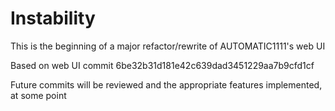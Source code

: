 # Instability

This is the beginning of a major refactor/rewrite of AUTOMATIC1111's web UI

Based on web UI commit 6be32b31d181e42c639dad3451229aa7b9cfd1cf

Future commits will be reviewed and the appropriate features implemented, at some point
